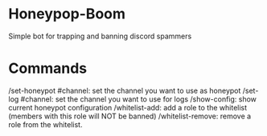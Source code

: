 # Honeypop-Boom
Simple bot for trapping and banning discord spammers

# Commands
/set-honeypot #channel: set the channel you want to use as honeypot
/set-log #channel: set the channel you want to use for logs
/show-config: show current honeypot configuration
/whitelist-add: add a role to the whitelist (members with this role will NOT be banned)
/whitelist-remove: remove a role from the whitelist.
